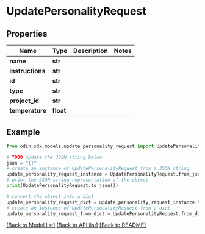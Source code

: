 # UpdatePersonalityRequest


## Properties

Name | Type | Description | Notes
------------ | ------------- | ------------- | -------------
**name** | **str** |  | 
**instructions** | **str** |  | 
**id** | **str** |  | 
**type** | **str** |  | 
**project_id** | **str** |  | 
**temperature** | **float** |  | 

## Example

```python
from odin_sdk.models.update_personality_request import UpdatePersonalityRequest

# TODO update the JSON string below
json = "{}"
# create an instance of UpdatePersonalityRequest from a JSON string
update_personality_request_instance = UpdatePersonalityRequest.from_json(json)
# print the JSON string representation of the object
print(UpdatePersonalityRequest.to_json())

# convert the object into a dict
update_personality_request_dict = update_personality_request_instance.to_dict()
# create an instance of UpdatePersonalityRequest from a dict
update_personality_request_from_dict = UpdatePersonalityRequest.from_dict(update_personality_request_dict)
```
[[Back to Model list]](../README.md#documentation-for-models) [[Back to API list]](../README.md#documentation-for-api-endpoints) [[Back to README]](../README.md)


